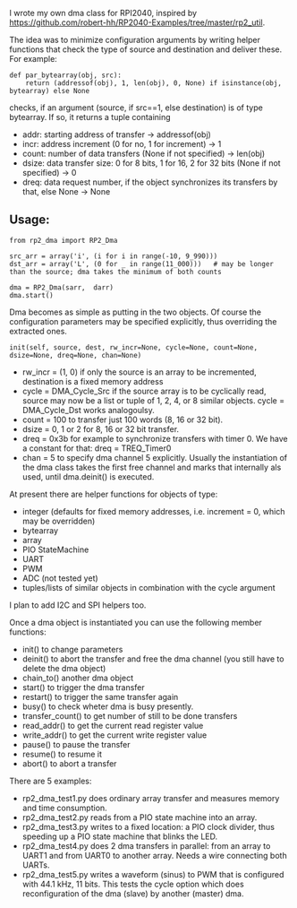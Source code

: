 I wrote my own dma class for RPI2040, inspired by https://github.com/robert-hh/RP2040-Examples/tree/master/rp2_util.

The idea was to minimize configuration arguments by writing helper functions that check the type of source and destination and deliver these.
For example:
```
def par_bytearray(obj, src):
    return (addressof(obj), 1, len(obj), 0, None) if isinstance(obj, bytearray) else None
```
checks, if an argument (source, if src==1, else destination) is of type bytearray.
If so, it returns a tuple containing
* addr:    starting address of transfer       -> addressof(obj)
* incr:    address increment (0 for no, 1 for increment)    -> 1 
* count:   number of data transfers (None if not specified) -> len(obj)
* dsize:   data transfer size: 0 for 8 bits, 1 for 16, 2 for 32 bits (None if not specified) -> 0
* dreq:    data request number, if the object synchronizes its transfers by that, else None  -> None


Usage:
------

```
from rp2_dma import RP2_Dma

src_arr = array('i', (i for i in range(-10, 9_990)))
dst_arr = array('L', (0 for _ in range(11_000)))   # may be longer than the source; dma takes the minimum of both counts

dma = RP2_Dma(sarr,  darr)
dma.start()
```
Dma becomes as simple as putting in the two objects.
Of course the configuration parameters may be specified explicitly, thus overriding the extracted ones.
```
init(self, source, dest, rw_incr=None, cycle=None, count=None, dsize=None, dreq=None, chan=None)
```
* rw_incr = (1, 0)  if only the source is an array to be incremented, destination is a fixed memory address
* cycle =  DMA_Cycle_Src if the source array is to be cyclically read, source may now be a list or tuple of 1, 2, 4, or 8 similar objects.
cycle = DMA_Cycle_Dst works analogoulsy.
* count = 100  to transfer just 100 words (8, 16 or 32 bit).
* dsize = 0, 1 or 2 for 8, 16 or 32 bit transfer.
* dreq = 0x3b for example to synchronize transfers with timer 0. We have a constant for that: dreq = TREQ_Timer0
* chan = 5 to specify dma channel 5 explicitly. Usually the instantiation of the dma class takes the first free channel
and marks that internally als used, until dma.deinit() is executed.

At present there are helper functions for objects of type:
* integer  (defaults for fixed memory addresses, i.e. increment = 0, which may be overridden)
* bytearray
* array
* PIO StateMachine
* UART
* PWM
* ADC  (not tested yet)
* tuples/lists of similar objects in combination with the cycle argument

I plan to add I2C and SPI helpers too.

Once a dma object is instantiated you can use the following member functions:
* init() to change parameters
* deinit() to abort the transfer and free the dma channel (you still have to delete the dma object)
* chain_to() another dma object
* start() to trigger the dma transfer
* restart() to trigger the same transfer again
* busy() to check wheter dma is busy presently. 
* transfer_count() to get number of still to be done transfers
* read_addr() to get the current read register value
* write_addr() to get the current write register value
* pause() to pause the transfer
* resume() to resume it
* abort() to abort a transfer

There are 5 examples:
+ rp2_dma_test1.py does ordinary array transfer and measures memory and time consumption.
+ rp2_dma_test2.py reads from a PIO state machine into an array.
+ rp2_dma_test3.py writes to a fixed location: a PIO clock divider, thus speeding up a PIO state machine that blinks the LED.
+ rp2_dma_test4.py does 2 dma transfers in parallel: from an array to UART1 and from UART0 to another array. Needs a wire connecting both UARTs.
+ rp2_dma_test5.py writes a waveform (sinus) to PWM that is configured with 44.1 kHz, 11 bits.
This tests the cycle option which does reconfiguration of the dma (slave) by another (master) dma.

